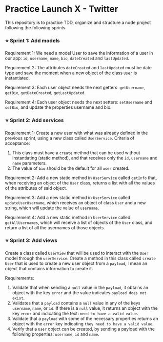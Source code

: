 # Practice Launch X - Twitter

This repository is to practice TDD, organize and structure a node project following the following sprints
### ⭐️ Sprint 1: Add models
Requirement 1: We need a model User to save the information of a user in our app: `id`, `username`, `name`, `bio`, `dateCreated` and `lastUpdated`. 
 
Requirement 2: The attributes `dateCreated` and `lastUpdated` must be date type and save the moment when a new object of the class `User` is instantiated.
 
Requirement 3: Each user object needs the next getters: `getUsername`, `getBio`, `getDateCreated`, `getLastUpdated`.
 
Requirement 4: Each user object needs the next setters: `setUsername` and `setBio`, and update the properties username and bio.

### ⭐️ Sprint 2: Add services
Requirement 1: Create a new user with what was already defined in the previous sprint, using a new class called `UserService`.
Criteria of acceptance:
1. This class must have a `create` method that can be used without instantiating (static method), and that receives only the `id`, `username` and `name` parameters.
2. The value of `bio` should be the default for all `user` created.

Requirement 2: Add a new static method in `UserService` called `getInfo` that, when receiving an object of the `User` class, returns a list with all the values of the attributes of said object.

Requirement 3: Add a new static method in `UserService` called `updateUserUsername`, which receives an object of class `User` and a new string, which will update the value of `username`.

Requirement 4: Add a new static method in `UserService` called `getAllUsernames`, which will receive a list of objects of the `User` class, and return a list of all the usernames of those objects.

### ⭐️ Sprint 3: Add views
Create a class called `UserView` that will be used to interact with the `User` model through the `userService`. Create a method in this class called `create User` that is used to create a new user object from a `payload`, I mean an object that contains information to create it.

Requirements:
1. Validate that when sending a `null` value in the `payload`, it obtains an object with the key `error` and the value indicates `payload does not exist`.
2. Validates that a `payload` contains a `null` value in any of the keys `username`, `name`, or `id`. If there is a `null` value, it returns an object with the key `error` and indicating the text: `need to have a valid value`.
3. Validate that a `payload` with some of the necessary properties returns an object with the `error` key indicating `they need to have a valid value`.
4. Verify that a `User` object can be created, by sending a payload with the following properties: `username`, `id` and `name`.